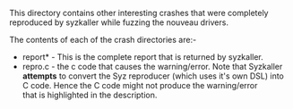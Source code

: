 This directory contains other interesting crashes that were completely reproduced by syzkaller while fuzzing the nouveau drivers.

The contents of each of the crash directories are:-

* report* - This is the complete report that is returned by syzkaller.
* repro.c - the c code that causes the warning/error. Note that Syzkaller __attempts__ to convert the Syz reproducer (which uses it's own DSL) into C code. Hence the C code might not produce the warning/error <br> that is highlighted in the description.
